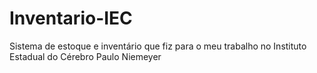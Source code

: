 # Inventario-IEC
Sistema de estoque e inventário que fiz para o meu trabalho no Instituto Estadual do Cérebro Paulo Niemeyer

